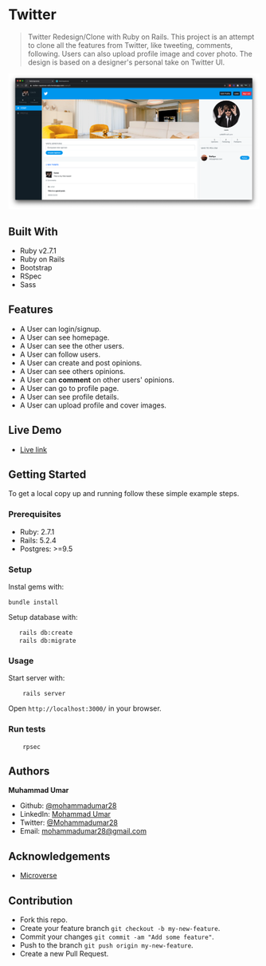# Twitter

> Twitter Redesign/Clone with Ruby on Rails. This project is an attempt to clone all the features from Twitter, like tweeting, comments, following. Users can also upload profile image and cover photo. The design is based on a designer's personal take on Twitter UI.

![screeshot](./public/screenshot.png)

## Built With

- Ruby v2.7.1
- Ruby on Rails
- Bootstrap
- RSpec
- Sass

## Features

* A User can login/signup.
* A User can see homepage.
* A User can see the other users.
* A User can follow users.
* A User can create and post opinions.
* A User can see others opinions.
* A User can **comment** on other users' opinions.
* A User can go to profile page.
* A User can see profile details.
* A User can upload profile and cover images.

## Live Demo

- [Live link](https://twitter-capstone-rails.herokuapp.com/)

## Getting Started

To get a local copy up and running follow these simple example steps.

### Prerequisites

- Ruby: 2.7.1
- Rails: 5.2.4
- Postgres: >=9.5

### Setup

Instal gems with:

```
bundle install
```

Setup database with:

```
   rails db:create
   rails db:migrate
```

### Usage

Start server with:

```
    rails server
```

Open `http://localhost:3000/` in your browser.

### Run tests

```
    rpsec
```

## Authors

**Muhammad Umar**
- Github: [@mohammadumar28](https://github.com/mohammadumar28)
- LinkedIn: [Mohammad Umar](https://www.linkedin.com/in/mohammadumar28/)
- Twitter: [@Mohammadumar28](https://twitter.com/Mohammadumar28)
- Email: [mohammadumar28@gmail.com](mailto:mohammadumar28@gmail.com)

## Acknowledgements

* [Microverse](https://microverse.org)

## Contribution

* Fork this repo.
* Create your feature branch `git checkout -b my-new-feature`.
* Commit your changes `git commit -am "Add some feature"`.
* Push to the branch `git push origin my-new-feature`.
* Create a new Pull Request.
